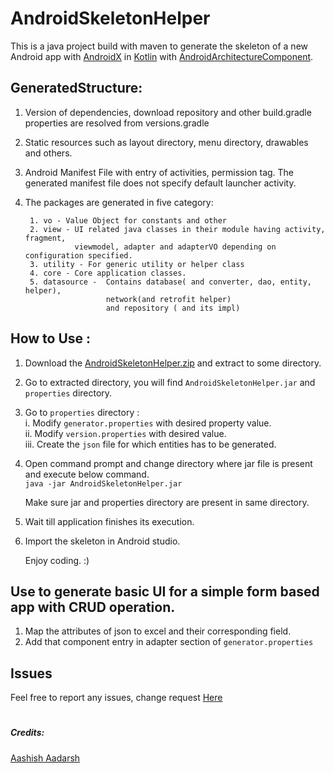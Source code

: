 # AndroidSkeletonHelper
This is a java project build with maven to generate the skeleton of 
a new Android app with [AndroidX](https://developer.android.com/jetpack/androidx/) in [Kotlin](https://kotlinlang.org/)
with [AndroidArchitectureComponent](https://developer.android.com/topic/libraries/architecture/).

## GeneratedStructure:
1. Version of dependencies, download repository and other build.gradle properties are resolved from versions.gradle
2. Static resources such as layout directory, menu directory, drawables and others.
3. Android Manifest File with entry of activities, permission tag. 
The generated manifest file does not specify default launcher activity.
4. The packages are generated in five category:
        
        1. vo - Value Object for constants and other
        2. view - UI related java classes in their module having activity, fragment, 
                  viewmodel, adapter and adapterVO depending on configuration specified.
        3. utility - For generic utility or helper class
        4. core - Core application classes.
        5. datasource -  Contains database( and converter, dao, entity, helper), 
                         network(and retrofit helper)
                         and repository ( and its impl)         

## How to Use :
1. Download the [AndroidSkeletonHelper.zip](https://github.com/aashish-aadarsh/AndroidSkeletonHelper/raw/master/AndroidSkeletonHelper.zip) and extract to some directory.
2. Go to extracted directory, you will find `AndroidSkeletonHelper.jar` and `properties` 
directory.
3. Go to `properties` directory :   
       i. Modify `generator.properties` with desired property value.  
       ii. Modify `version.properties` with desired value.  
       iii. Create the `json` file for which entities has to be generated.

4. Open command prompt and change directory where jar file is present and execute below command.     
         `java -jar AndroidSkeletonHelper.jar`  
         
    Make sure jar and properties directory are present in same directory.
 5. Wait till application finishes its execution.
 6. Import the skeleton in Android studio.
 
      Enjoy coding. :)
        
## Use to generate basic UI for a simple form based app with CRUD operation.
1. Map the attributes of json to excel and their corresponding field.
2. Add that component entry in adapter section of `generator.properties`
       
## Issues
Feel free to report any issues, change request [Here](https://github.com/aashish-aadarsh/AndroidSkeletonHelper/issues)

#

##### Credits:
[Aashish Aadarsh](https://github.com/aashish-aadarsh) 
